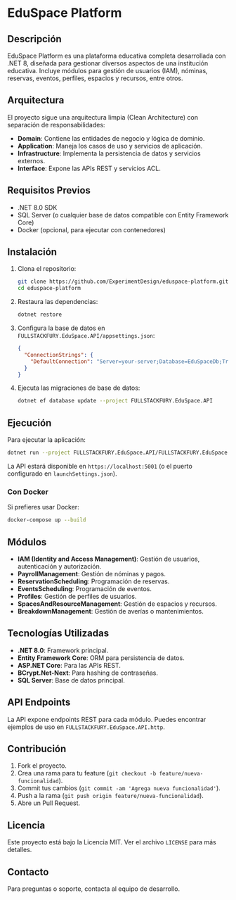 # EduSpace Platform

## Descripción

EduSpace Platform es una plataforma educativa completa desarrollada con .NET 8, diseñada para gestionar diversos aspectos de una institución educativa. Incluye módulos para gestión de usuarios (IAM), nóminas, reservas, eventos, perfiles, espacios y recursos, entre otros.

## Arquitectura

El proyecto sigue una arquitectura limpia (Clean Architecture) con separación de responsabilidades:

- **Domain**: Contiene las entidades de negocio y lógica de dominio.
- **Application**: Maneja los casos de uso y servicios de aplicación.
- **Infrastructure**: Implementa la persistencia de datos y servicios externos.
- **Interface**: Expone las APIs REST y servicios ACL.

## Requisitos Previos

- .NET 8.0 SDK
- SQL Server (o cualquier base de datos compatible con Entity Framework Core)
- Docker (opcional, para ejecutar con contenedores)

## Instalación

1. Clona el repositorio:

   ```bash
   git clone https://github.com/ExperimentDesign/eduspace-platform.git
   cd eduspace-platform
   ```

2. Restaura las dependencias:

   ```bash
   dotnet restore
   ```

3. Configura la base de datos en `FULLSTACKFURY.EduSpace.API/appsettings.json`:

   ```json
   {
     "ConnectionStrings": {
       "DefaultConnection": "Server=your-server;Database=EduSpaceDb;Trusted_Connection=True;"
     }
   }
   ```

4. Ejecuta las migraciones de base de datos:
   ```bash
   dotnet ef database update --project FULLSTACKFURY.EduSpace.API
   ```

## Ejecución

Para ejecutar la aplicación:

```bash
dotnet run --project FULLSTACKFURY.EduSpace.API/FULLSTACKFURY.EduSpace.API.csproj
```

La API estará disponible en `https://localhost:5001` (o el puerto configurado en `launchSettings.json`).

### Con Docker

Si prefieres usar Docker:

```bash
docker-compose up --build
```

## Módulos

- **IAM (Identity and Access Management)**: Gestión de usuarios, autenticación y autorización.
- **PayrollManagement**: Gestión de nóminas y pagos.
- **ReservationScheduling**: Programación de reservas.
- **EventsScheduling**: Programación de eventos.
- **Profiles**: Gestión de perfiles de usuarios.
- **SpacesAndResourceManagement**: Gestión de espacios y recursos.
- **BreakdownManagement**: Gestión de averías o mantenimientos.

## Tecnologías Utilizadas

- **.NET 8.0**: Framework principal.
- **Entity Framework Core**: ORM para persistencia de datos.
- **ASP.NET Core**: Para las APIs REST.
- **BCrypt.Net-Next**: Para hashing de contraseñas.
- **SQL Server**: Base de datos principal.

## API Endpoints

La API expone endpoints REST para cada módulo. Puedes encontrar ejemplos de uso en `FULLSTACKFURY.EduSpace.API.http`.

## Contribución

1. Fork el proyecto.
2. Crea una rama para tu feature (`git checkout -b feature/nueva-funcionalidad`).
3. Commit tus cambios (`git commit -am 'Agrega nueva funcionalidad'`).
4. Push a la rama (`git push origin feature/nueva-funcionalidad`).
5. Abre un Pull Request.

## Licencia

Este proyecto está bajo la Licencia MIT. Ver el archivo `LICENSE` para más detalles.

## Contacto

Para preguntas o soporte, contacta al equipo de desarrollo.
